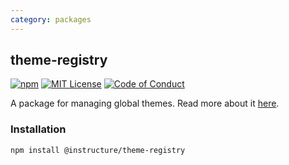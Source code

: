 ```yaml
---
category: packages
---
```


## theme-registry

[![npm][npm]][npm-url]
[![MIT License][license-badge]][license]
[![Code of Conduct][coc-badge]][coc]

A package for managing global themes.
Read more about it [here](/#ThemeRegistry).

### Installation

```sh
npm install @instructure/theme-registry
```

[npm]: https://img.shields.io/npm/v/@instructure/theme-registry.svg
[npm-url]: https://npmjs.com/package/@instructure/theme-registry
[license-badge]: https://img.shields.io/npm/l/instructure-ui.svg?style=flat-square
[license]: https://github.com/instructure/instructure-ui/blob/master/LICENSE.md
[coc-badge]: https://img.shields.io/badge/code%20of-conduct-ff69b4.svg?style=flat-square
[coc]: https://github.com/instructure/instructure-ui/blob/master/CODE_OF_CONDUCT.md
